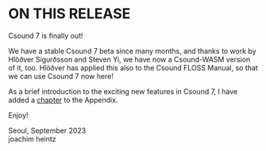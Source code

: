 # ON THIS RELEASE

Csound 7 is finally out!

We have a stable Csound 7 beta since many months, and thanks to work by Hlöðver Sigurðsson and Steven Yi, we have now a Csound-WASM version of it, too. Hlöðver has applied this also to the Csound FLOSS Manual, so that we can use Csound 7 now here!

As a brief introduction to the exciting new features in Csound 7, I have added a [chapter](/basics/csound7) to the Appendix.

Enjoy!

Seoul, September 2023  
joachim heintz
